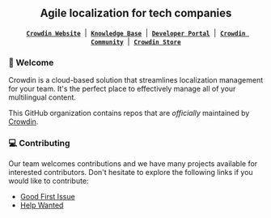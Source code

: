 <div align="center">

## Agile localization for tech companies

[**`Crowdin Website`**](https://crowdin.com) &nbsp;|&nbsp;
[**`Knowledge Base`**](https://support.crowdin.com/) &nbsp;|&nbsp;
[**`Developer Portal`**](https://developer.crowdin.com/) &nbsp;|&nbsp;
[**`Crowdin Community`**](https://community.crowdin.com/) &nbsp;|&nbsp;
[**`Crowdin Store`**](https://store.crowdin.com/)

</div>

### :wave: Welcome

Crowdin is a cloud-based solution that streamlines localization management for your team. It's the perfect place to effectively manage all of your multilingual content.

This GitHub organization contains repos that are _officially_ maintained by [Crowdin](https://crowdin.com/).

### :computer: Contributing

Our team welcomes contributions and we have many projects available for interested contributors. Don't hesitate to explore the following links if you would like to contribute:

- [Good First Issue](https://github.com/search?q=org%3Acrowdin+label%3A%22good+first+issue%22&state=open&type=Issues)
- [Help Wanted](https://github.com/search?q=org%3Acrowdin+label%3A%22help+wanted%22&state=open&type=Issues)
